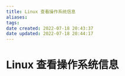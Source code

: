 ```yaml
---
title: Linux 查看操作系统信息
aliases: 
tags: 
date created: 2022-07-18 20:43:37
date updated: 2022-07-18 20:44:17
---
```


# Linux 查看操作系统信息
